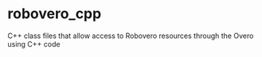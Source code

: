 robovero_cpp
============

C++ class files that allow access to Robovero resources through the Overo using C++ code
